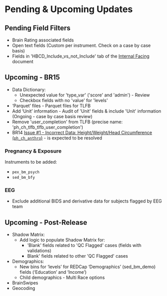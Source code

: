 # Pending & Upcoming Updates

## Pending Field Filters

* Brain Rating associated fields  
* Open text fields (Custom per instrument. Check on a case by case basis)  
* Fields in 'HBCD_Include_vs_not_Include' tab of the [Internal Facing](https://docs.google.com/spreadsheets/d/1qKuhIvogkOCVg-lDk30WKd5tfF0xuy-ChubOBSqOYNQ/edit?gid=1013027810#gid=1013027810) document

## Upcoming - BR15

* Data Dictionary:  
    * Unexpected value for 'type_var' ('score' and 'admin') - Review  
    * Checkbox fields with no 'value' for 'levels'  
* ‘Parquet’ files - Parquet files for TLFB  
* Add ‘Unit’ information - Audit of 'Unit' fields & include 'Unit' information (Ongoing - case by case basis review)
* Remove 'user_completion' from TLFB (precise name: 'ph_ch_tlfb_tlfb_user_completion') 
* BR14 [Issue #1 - Incorrect Data: Height/Weight/Head Circumference (`ph_ch_anthro`)](versions/BR14.md#1-incorrect-data-heightweighthead-circumference-ph_ch_anthro) - is expected to be resolved 

### Pregnancy & Exposure
Instruments to be added:

- `pex_bm_psych`
- `sed_bm_bfy`

### EEG  
 * Exclude additional BIDS and derivative data for subjects flagged by EEG team

## Upcoming - Post-Release

* Shadow Matrix:  
  * Add logic to populate Shadow Matrix for:   
    * 'Blank' fields related to 'QC Flagged' cases (fields with validations)  
    * Blank' fields related to other 'QC Flagged' cases  
* Demographics:   
    * New bins for ‘levels’ for REDCap ‘Demographics’ (sed_bm_demo) fields (‘Education’ and ‘Income’)  
    * Child demographics - Multi Race options  
* BrainSwipes  
* Geocoding